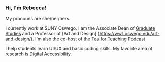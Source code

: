 ### Hi, I'm Rebecca!

My pronouns are she/her/hers.

I currently work at SUNY Oswego. I am the Associate Dean of [Graduate Studies](https://ww1.oswego.edu/graduate/) and a Professor of [Art and Design] (https://ww1.oswego.edu/art-and-design/). I'm also the co-host of the [Tea for Teaching Podcast](https://teaforteaching.com/)

I help students learn UI/UX and basic coding skills. My favorite area of research is Digital Accessibility.
